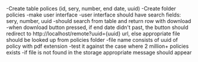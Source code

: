 -Create table polices (id, sery, number, end date, uuid)
-Create folder policies
-make user interface
-user interface should have search fields: sery, number, uuid
-should search from table and return row with download
-when download button pressed, if end date didn't past, the button should redirect to http://localhost/remote?uuid={uuid} url, else appropriate file should be looked up from policies folder
-file name consists of uuid of policy with pdf extension
-test it against the case where 2 million+ policies exists
-if file is not found in the storage appropriate message should appear
